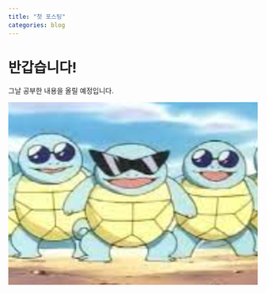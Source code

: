 ```yaml
---
title: "첫 포스팅"
categories: blog
---
```



# 반갑습니다!

그날 공부한 내용을 올릴 예정입니다.

![꼬북이](../images/2022-04-21-firstpost/꼬북이-16505072678201.png)
